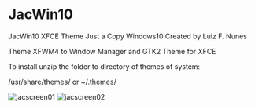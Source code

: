 # JacWin10
JacWin10 XFCE Theme
Just a Copy Windows10
Created by Luiz F. Nunes

Theme XFWM4 to Window Manager and GTK2 Theme for XFCE

To install unzip the folder to directory of themes of system:

/usr/share/themes/
or
~/.themes/

![jacscreen01](https://user-images.githubusercontent.com/9018264/27299372-957a30e8-5502-11e7-96e2-7a7e50171263.png)
![jacscreen02](https://user-images.githubusercontent.com/9018264/27299379-9793cbbe-5502-11e7-8409-92a92b612244.png)
